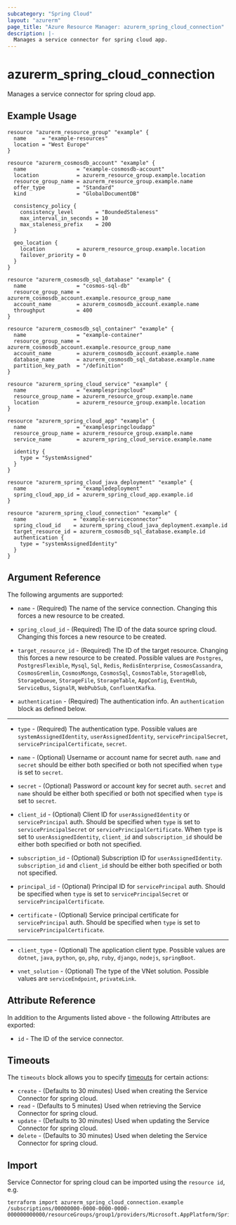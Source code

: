 ```yaml
---
subcategory: "Spring Cloud"
layout: "azurerm"
page_title: "Azure Resource Manager: azurerm_spring_cloud_connection"
description: |-
  Manages a service connector for spring cloud app.
---
```


# azurerm_spring_cloud_connection

Manages a service connector for spring cloud app.

## Example Usage

```hcl
resource "azurerm_resource_group" "example" {
  name     = "example-resources"
  location = "West Europe"
}

resource "azurerm_cosmosdb_account" "example" {
  name                = "example-cosmosdb-account"
  location            = azurerm_resource_group.example.location
  resource_group_name = azurerm_resource_group.example.name
  offer_type          = "Standard"
  kind                = "GlobalDocumentDB"

  consistency_policy {
    consistency_level       = "BoundedStaleness"
    max_interval_in_seconds = 10
    max_staleness_prefix    = 200
  }

  geo_location {
    location          = azurerm_resource_group.example.location
    failover_priority = 0
  }
}

resource "azurerm_cosmosdb_sql_database" "example" {
  name                = "cosmos-sql-db"
  resource_group_name = azurerm_cosmosdb_account.example.resource_group_name
  account_name        = azurerm_cosmosdb_account.example.name
  throughput          = 400
}

resource "azurerm_cosmosdb_sql_container" "example" {
  name                = "example-container"
  resource_group_name = azurerm_cosmosdb_account.example.resource_group_name
  account_name        = azurerm_cosmosdb_account.example.name
  database_name       = azurerm_cosmosdb_sql_database.example.name
  partition_key_path  = "/definition"
}

resource "azurerm_spring_cloud_service" "example" {
  name                = "examplespringcloud"
  resource_group_name = azurerm_resource_group.example.name
  location            = azurerm_resource_group.example.location
}

resource "azurerm_spring_cloud_app" "example" {
  name                = "examplespringcloudapp"
  resource_group_name = azurerm_resource_group.example.name
  service_name        = azurerm_spring_cloud_service.example.name

  identity {
    type = "SystemAssigned"
  }
}

resource "azurerm_spring_cloud_java_deployment" "example" {
  name                = "exampledeployment"
  spring_cloud_app_id = azurerm_spring_cloud_app.example.id
}

resource "azurerm_spring_cloud_connection" "example" {
  name               = "example-serviceconnector"
  spring_cloud_id    = azurerm_spring_cloud_java_deployment.example.id
  target_resource_id = azurerm_cosmosdb_sql_database.example.id
  authentication {
    type = "systemAssignedIdentity"
  }
}
```

## Argument Reference

The following arguments are supported:

* `name` - (Required) The name of the service connection. Changing this forces a new resource to be created.

* `spring_cloud_id` - (Required) The ID of the data source spring cloud. Changing this forces a new resource to be created.

* `target_resource_id` - (Required) The ID of the target resource. Changing this forces a new resource to be created. Possible values are `Postgres`, `PostgresFlexible`, `Mysql`, `Sql`, `Redis`, `RedisEnterprise`, `CosmosCassandra`, `CosmosGremlin`, `CosmosMongo`, `CosmosSql`, `CosmosTable`, `StorageBlob`, `StorageQueue`, `StorageFile`, `StorageTable`, `AppConfig`, `EventHub`, `ServiceBus`, `SignalR`, `WebPubSub`, `ConfluentKafka`.

* `authentication` - (Required) The authentication info. An `authentication` block as defined below.
---
* `type` - (Required) The authentication type. Possible values are `systemAssignedIdentity`, `userAssignedIdentity`, `servicePrincipalSecret`, `servicePrincipalCertificate`, `secret`.

* `name` - (Optional) Username or account name for secret auth. `name` and `secret` should be either both specified or both not specified when `type` is set to `secret`.

* `secret` - (Optional) Password or account key for secret auth. `secret` and `name` should be either both specified or both not specified when `type` is set to `secret`.

* `client_id` - (Optional) Client ID for `userAssignedIdentity` or `servicePrincipal` auth. Should be specified when `type` is set to `servicePrincipalSecret` or `servicePrincipalCertificate`. When `type` is set to `userAssignedIdentity`, `client_id` and `subscription_id` should be either both specified or both not specified.

* `subscription_id` - (Optional) Subscription ID for `userAssignedIdentity`. `subscription_id` and `client_id` should be either both specified or both not specified.

* `principal_id` - (Optional) Principal ID for `servicePrincipal` auth. Should be specified when `type` is set to `servicePrincipalSecret` or `servicePrincipalCertificate`.

* `certificate` - (Optional) Service principal certificate for `servicePrincipal` auth. Should be specified when `type` is set to `servicePrincipalCertificate`.
---

* `client_type` - (Optional) The application client type. Possible values are `dotnet`, `java`, `python`, `go`, `php`, `ruby`, `django`, `nodejs`, `springBoot`.

* `vnet_solution` - (Optional) The type of the VNet solution. Possible values are `serviceEndpoint`, `privateLink`.

## Attribute Reference

In addition to the Arguments listed above - the following Attributes are exported:

* `id` - The ID of the service connector.

## Timeouts

The `timeouts` block allows you to specify [timeouts](https://www.terraform.io/docs/configuration/resources.html#timeouts) for certain actions:

* `create` - (Defaults to 30 minutes) Used when creating the Service Connector for spring cloud.
* `read` - (Defaults to 5 minutes) Used when retrieving the Service Connector for spring cloud.
* `update` - (Defaults to 30 minutes) Used when updating the Service Connector for spring cloud.
* `delete` - (Defaults to 30 minutes) Used when deleting the Service Connector for spring cloud.

## Import

Service Connector for spring cloud can be imported using the `resource id`, e.g.

```shell
terraform import azurerm_spring_cloud_connection.example /subscriptions/00000000-0000-0000-0000-000000000000/resourceGroups/group1/providers/Microsoft.AppPlatform/Spring/springcloud/apps/springcloudapp/deployments/deployment/providers/Microsoft.ServiceLinker/linkers/serviceconnector1
```
